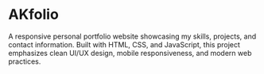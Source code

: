 # AKfolio
A responsive personal portfolio website showcasing my skills, projects, and contact information. Built with HTML, CSS, and JavaScript, this project emphasizes clean UI/UX design, mobile responsiveness, and modern web practices.
